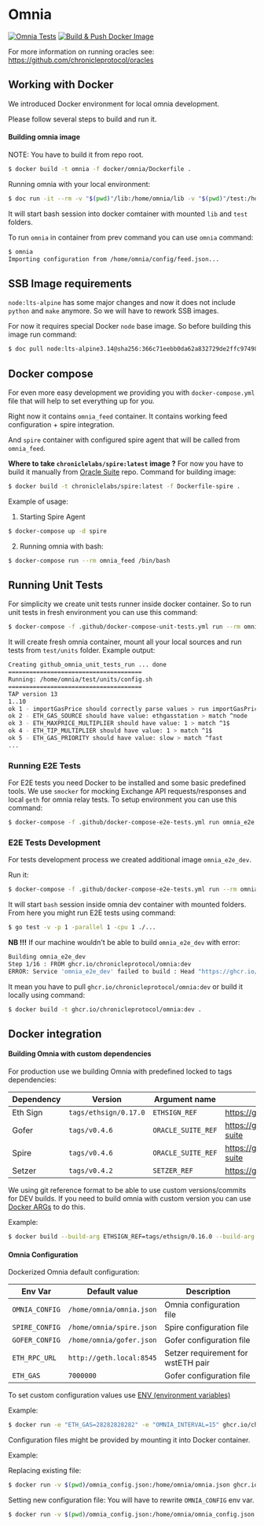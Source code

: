 # Omnia

[![Omnia Tests](https://github.com/chronicleprotocol/omnia/actions/workflows/test.yml/badge.svg)](https://github.com/chronicleprotocol/omnia/actions/workflows/test.yml)
[![Build & Push Docker Image](https://github.com/chronicleprotocol/omnia/actions/workflows/docker.yml/badge.svg)](https://github.com/chronicleprotocol/omnia/actions/workflows/docker.yml)

For more information on running oracles see: https://github.com/chronicleprotocol/oracles

## Working with Docker

We introduced Docker environment for local omnia development.

Please follow several steps to build and run it.

#### Building omnia image

NOTE: You have to build it from repo root.

```bash
$ docker build -t omnia -f docker/omnia/Dockerfile .
```

Running omnia with your local environment:

```bash
$ doc run -it --rm -v "$(pwd)"/lib:/home/omnia/lib -v "$(pwd)"/test:/home/omnia/test omnia /bin/bash
```

It will start bash session into docker comtainer with mounted `lib` and `test` folders.

To run `omnia` in container from prev command you can use `omnia` command:

```bash
$ omnia
Importing configuration from /home/omnia/config/feed.json...
```

## SSB Image requirements

`node:lts-alpine` has some major changes and now it does not include `python` and `make` anymore.
So we will have to rework SSB images.

For now it requires special Docker `node` base image.
So before building this image run command:

```bash
$ doc pull node:lts-alpine3.14@sha256:366c71eebb0da62a832729de2ffc974987b5b00ab25ed6a5bd8d707219b65de4
```

## Docker compose
For even more easy development we providing you with `docker-compose.yml` file that will help to set everything up for you.

Right now it contains `omnia_feed` container. 
It contains working feed configuration + spire integration.

And `spire` container with configured spire agent that will be called from `omnia_feed`.

**Where to take `chroniclelabs/spire:latest` image ?**
For now you have to build it manually from [Oracle Suite](https://github.com/makerdao/oracle-suite) repo.
Command for building image:

```bash
$ docker build -t chroniclelabs/spire:latest -f Dockerfile-spire .
```

Example of usage: 

1. Starting Spire Agent

```bash
$ docker-compose up -d spire
```

2. Running omnia with bash:

```bash
$ docker-compose run --rm omnia_feed /bin/bash
```

## Running Unit Tests

For simplicity we create unit tests runner inside docker container. 
So to run unit tests in fresh environment you can use this command: 

```bash
$ docker-compose -f .github/docker-compose-unit-tests.yml run --rm omnia_unit_tests
```

It will create fresh omnia container, mount all your local sources and run tests from `test/units` folder.
Example output: 

```bash
Creating github_omnia_unit_tests_run ... done
======================================
Running: /home/omnia/test/units/config.sh
======================================
TAP version 13
1..10
ok 1 - importGasPrice should correctly parse values > run importGasPrice {"from":"0x","keystore":"","password":"","network":"mainnet","gasPrice":{"source":"node","multiplier":1,"priority":"fast"}}
ok 2 - ETH_GAS_SOURCE should have value: ethgasstation > match ^node
ok 3 - ETH_MAXPRICE_MULTIPLIER should have value: 1 > match ^1$
ok 4 - ETH_TIP_MULTIPLIER should have value: 1 > match ^1$
ok 5 - ETH_GAS_PRIORITY should have value: slow > match ^fast
...
```

### Running E2E Tests

For E2E tests you need Docker to be installed and some basic predefined tools.
We use `smocker` for mocking Exchange API requests/responses and local `geth` for omnia relay tests.
To setup environment you can use this command:

```bash
$ docker-compose -f .github/docker-compose-e2e-tests.yml run omnia_e2e 
```

### E2E Tests Development

For tests development process we created additional image `omnia_e2e_dev`.

Run it:

```bash
$ docker-compose -f .github/docker-compose-e2e-tests.yml run --rm omnia_e2e_dev
```

It will start `bash` session inside omnia dev container with mounted folders.
From here you might run E2E tests using command: 

```bash
$ go test -v -p 1 -parallel 1 -cpu 1 ./...
```

**NB !!!**
If our machine wouldn't be able to build `omnia_e2e_dev` with error: 

```bash
Building omnia_e2e_dev
Step 1/16 : FROM ghcr.io/chronicleprotocol/omnia:dev
ERROR: Service 'omnia_e2e_dev' failed to build : Head "https://ghcr.io/v2/chronicleprotocol/omnia/manifests/dev": denied
```

It mean you have to pull `ghcr.io/chronicleprotocol/omnia:dev` or build it locally using command: 

```bash
$ docker build -t ghcr.io/chronicleprotocol/omnia:dev .
```

## Docker integration

#### Building Omnia with custom dependencies

For production use we building Omnia with predefined locked to tags dependencies:

| Dependency  | Version               | Argument name      | Repository                                        |
|-------------|-----------------------|--------------------|---------------------------------------------------|
| Eth Sign    | `tags/ethsign/0.17.0` | `ETHSIGN_REF`      | https://github.com/dapphub/dapptools              |
| Gofer       | `tags/v0.4.6`         | `ORACLE_SUITE_REF` | https://github.com/chronicleprotocol/oracle-suite |
| Spire       | `tags/v0.4.6`         | `ORACLE_SUITE_REF` | https://github.com/chronicleprotocol/oracle-suite |
| Setzer      | `tags/v0.4.2`         | `SETZER_REF`       | https://github.com/chronicleprotocol/setzer       |

We using git reference format to be able to use custom versions/commits for DEV builds.
If you need to build omnia with custom version you can use [Docker ARGs](https://docs.docker.com/engine/reference/builder/#arg) to do this.

Example: 

```bash
$ docker build --build-arg ETHSIGN_REF=tags/ethsign/0.16.0 --build-arg SETZER_REF=8819397c3ebd7cf48fac7a3f5ce29985404f9354 -t omnia_custom .
```

#### Omnia Configuration

Dockerized Omnia default configuration:

| Env Var        | Default value            | Description                        |
|----------------|--------------------------|------------------------------------|
| `OMNIA_CONFIG` | `/home/omnia/omnia.json` | Omnia configuration file           |
| `SPIRE_CONFIG` | `/home/omnia/spire.json` | Spire configuration file           |
| `GOFER_CONFIG` | `/home/omnia/gofer.json` | Gofer configuration file           |
| `ETH_RPC_URL`  | `http://geth.local:8545` | Setzer requirement for wstETH pair |
| `ETH_GAS`      | `7000000`                | Gofer configuration file           |


To set custom configuration values use [ENV (environment variables)](https://docs.docker.com/engine/reference/run/#env-environment-variables)

Example:

```bash
$ docker run -e "ETH_GAS=28282828282" -e "OMNIA_INTERVAL=15" ghcr.io/chronicleprotocol/omnia:latest
```

Configuration files might be provided by mounting it into Docker container. 

Example: 

Replacing existing file:

```bash
$ docker run -v $(pwd)/omnia_config.json:/home/omnia/omnia.json ghcr.io/chronicleprotocol/omnia:latest
```

Setting new configuration file:
You will have to rewrite `OMNIA_CONFIG` env var.

```bash
$ docker run -v $(pwd)/omnia_config.json:/home/omnia/omnia_config.json -e OMNIA_CONFIG=/home/omnia/omnia_config.json ghcr.io/chronicleprotocol/omnia:latest
```
